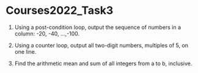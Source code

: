 # Courses2022_Task3
1. Using a post-condition loop, output the sequence of numbers in a column: -20, -40, ...,-100.

2. Using a counter loop, output all two-digit numbers, multiples of 5, on one line.

3. Find the arithmetic mean and sum of all integers from a to b, inclusive.
